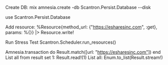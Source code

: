 Create DB:
  mix amnesia.create -db Scantron.Persist.Database --disk

use Scantron.Persist.Database

Add resource:
  %Resource{method_url: {"https://esharesinc.com", :get}, params: %{}} |> Resource.write!

Run Stress Test
  Scantron.Scheduler.run_resources()

Amnesia.transaction do
  Result.match([url: "https://esharesinc.com"])
end
List all from result set 1:
  Result.read!(1)
List all:
  Enum.to_list(Result.stream!)
